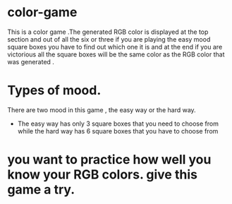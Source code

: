 # color-game

This is a color game .The generated RGB color is displayed at the top section and out of all the six or three if you are playing the easy mood square boxes you have to find out which one it is and at the end if you are victorious all the square boxes will be the same color as the RGB color that was generated . 

# Types of mood.
There are two mood in this game , the easy way or the hard way.
 - The easy way has only 3 square boxes that you need to choose from while the hard way has 6 square boxes that you have to choose from

# you want to practice how well you know your RGB colors. give this game a try. 
